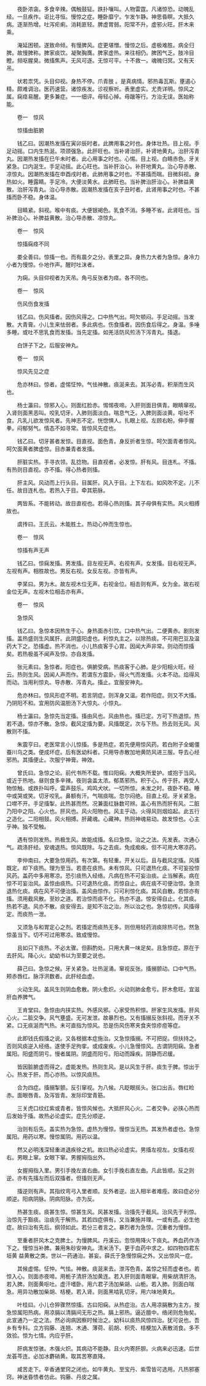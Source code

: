 <!-- { "loadSidebar": true } -->
　　夜卧浓衾。多食辛辣。偶触鼓钲。跌扑嚷叫。人物雷霆。凡诸惊恐。动魄乱经。一旦疾作。讵比寻恒。慢惊之症。睡卧靡宁。乍发乍静。神思昏瞑。大抵久病。逐渐热增。吐泻疟痢。消耗匪轻。脾虚胃弱。阳常不升。虚邪火旺。肝木来乘。

　　淹延困顿。遂致命倾。有慢脾风。症更堪憎。慢惊之后。虚极难胜。病全归脾。故慢脾称。脾家痰饮。凝聚胸膺。脾家虚热。来往相仍。脾困气乏。肢冷目瞪。频呕腥臭。微搐焦声。无风可逐。无惊可平。十不救一。魂魄归冥。又有天吊。

　　状若祟凭。头目仰视。身热不停。爪青肢 。是真病情。邪热毒瓦斯。壅遏心精。颇难调治。医药速营。诸惊疾发。诊视察听。表里虚实。尤贵详明。惊风之属。痫痉易醒。更多兼症。一一细评。毋轻心掉。毋躐等行。方治无误。医始称能。

　　卷一　惊风

　　惊搐由脏腑

　　钱乙曰。因潮热发搐在寅卯辰时者。此脾用事之时也。身体壮热。目上视。手足动摇。口内生热涎。项颈强急。此肝旺也。当补肾治肝。补肾地黄丸。治肝泻青丸。因潮热发搐在巳午未时者。此心用事之时也。心惕。目上视。白睛赤色。牙关紧急。口内涎生。手足动摇。此心旺也。当补肝治心。补肝地黄丸。治心导赤散、凉惊丸。因潮热发搐在申酉戌时者。此肺用事之时也。不甚搐而喘。目微斜视。身热如火。睡露睛。手足冷。大便淡黄水。此肺旺也。当补脾治肝治心。补脾益黄散。治肝泻青丸。治心导赤散。因潮热发搐在亥子丑时者。此肾用事之时也。不甚搐而卧不稳。身体温。

　　目睛紧。斜视。喉中有痰。大便银褐色。乳食不消。多睡不省。此肾旺也。当补脾治心。补脾益黄散。治心导赤散、凉惊丸。

　　卷一　惊风

　　惊搐痫痉不同

　　娄全善曰。惊搐一也。而有晨夕之分。表里之异。身热力大者为急惊。身冷力小者为慢惊。仆地作声。醒时吐沫者。

　　为痫。头目仰视者为天吊。角弓反张者为痉。各不同也。

　　卷一　惊风

　　伤风伤食发搐

　　钱乙曰。伤风搐者。因伤风得之。口中热气出。呵欠顿闷。手足动摇。当发散。大青膏。小儿生来怯弱者。多此病也。伤食搐者。因伤食后得之。身温。多唾多睡。或吐不思乳食而发搐。当先定搐。如羌活防风煎汤下泻青丸。搐退。

　　白饼子下之。后服安神丸。

　　卷一　惊风

　　惊风先见之症

　　危亦林曰。惊者。虚惕怔忡。气怯神散。痰涎来去。其泻必青。积渐而生风也。

　　杨士瀛曰。惊邪入心。则面红脸赤。惕惕夜啼。入肝则面目俱青。眼睛窜视。入肾则面黑恶叫。咬乳切牙。入肺则面淡白。喘息气乏。入脾则面淡黄。呕吐不食。凡乳儿欲发惊风者。先神志不定。恍惚惧人。扎眼上视。左顾右盼。伸手握拳。闷郁努气。情态不如寻常。皆惊风先症也。

　　钱乙曰。切牙甚者发惊。目直视。面色青。身反折者生惊。呵欠面青者惊风。呵欠面黄者脾虚惊。目赤兼青者发搐。

　　肝脏实热。手寻衣领。乱捻物。目直视者。必发惊。肝有风。目连札。不搐。有热则目直视。亦不搐。得心热者则搐。

　　肝主风。风动而上行头目。目属肝。风入于目。上下左右。如风吹不定。儿不任。故目连札也。若热入于目。牵其筋脉。

　　两皆系。不能转动。故目直视也。若得心热则搐。其子母俱有实热。风火相搏故也。

　　虞抟曰。王氏云。木能胜土。热动心忡而生惊也。

　　卷一　惊风

　　惊搐有声无声

　　钱乙曰。惊痫发搐。男发搐。目左视无声。右视有声。女发搐。目右视无声。左视有声。相胜故也。男反右视。女反左视。亦皆有声。

　　李杲曰。男为木。故左视木位无声。右视金位。相击则有声。女为金。故右视金位无声。左视木位相击亦有声。

　　卷一　惊风

　　急惊风

　　钱乙曰。急惊本因热生于心。身热面赤引饮。口中热气出。二便黄赤。剧则发搐。盖热盛则生风属肝。此阴盛阳虚也。利惊丸主之。以除热痰。不可用巴豆及温药大下之。恐搐虚。热不消也。小儿热痰客于心胃。因闻大声非常。则动而惊搐矣。若热极虽不闻声及惊。亦自发搐。

　　张元素曰。急惊者。阳症也。俱腑受病。热痰客于心肺。是少阳相火旺。经云。热则生风。因闻人声而作。若谓东方震卦。得火气而发搐。火本不动。焰得风而动。当用利惊丸、导赤散、泻青丸。搐止。宜服安神丸。

　　危亦林曰。惊风形症不明。若言阴症。则浑身又温。若作阳症。则又不大搐。乃阴阳不和。宜用防风温胆汤下大惊丸、小惊丸。

　　杨士瀛曰。急惊先当定搐。搐由风也。风由热也。搐已定。方可下热退惊。热若不退。惊亦不散。急惊。截风定搐为要。风搐既定。次与下热。热去则无风。风散则不搐。

　　朱震亨曰。老医常言小儿惊搐。多是热症。若先便用惊风药。若白附子全蝎僵蚕川乌之类。便成坏症。后有医幼科者。只用导赤散加地黄防风进三服。导去心经邪热。其搐便止。次服宁神膏。神效。

　　曾氏曰。急惊之论。前代书所不载。惟曰阳痫。大概失所爱护。或抱于当风。或近于热地。昼则食多辛辣。夜则衾盖太浓。郁蒸邪热。积于心。传于肝。再受人物惊触。或跌扑叫呼。雷声鼓乐。鸡鸣犬吠。一切所惊。未发之时。夜卧不稳。睡中或哭或笑。切牙咬乳。鼻额有汗。气喘痰喘。忽尔闷绝。目直上视。牙关紧急。口噤不开。手足搐掣。此热甚而然。况兼面红脉数可辨。盖心有热而肝有风。二脏乃阳中之阳。心火也。肝风也。风火阳物也。风主乎动。火得风则烟焰起。此五行之造化。二阳相鼓。风火相搏。肝藏魂。心藏神。热则神魂易动。故发惊也。心主乎神。独不受触。

　　遇有惊则发热。热极生风。故能成搐。名曰急惊。治之之法。先发表。次通心气。疏涤肝经。安魂退热。惊风既除。与之去痰。免成痴疾。但不可用大寒凉药。

　　李仲南曰。大要急惊用药。有次第。有轻重。开关以后。且与截风定搐。风搐既定。却下痰热。理为至当。若患在痰热。未有惊风。只可退热化痰。不可妄投惊风药。盖药中多用寒凉。恐引痰热入经络。凡病在热不可妄治痰。止当解表。病在惊不可妄治风。盖惊由痰热。只可退热化痰。而惊自止。病在痰不可便治惊。急须退热化痰。病在风不可便治搐。盖风由惊作。只可利惊化痰。其风自散。若惊亦有搐。须用截风散。至妙之道。若治惊而痰不化。热亦不退。惊安得自止。化其痰。热若不退。风亦不散。痰安得去。是知不治之治。所以治之也。急惊初传。风搐得定。而痰热一泄。

　　又须急与和胃定心之剂。若搐定而痰热无多。则但用轻药消痰除热可也。然急惊虽当下。切不可过用寒凉。致成慢惊。

　　且如只下痰热。不必太骤。但斟酌处。只用大黄一味足矣。且急惊症。原在于去肝风。降心火。幼幼书以为至要之说也。

　　薛己曰。急惊之候。牙关紧急。壮热涎涌。窜视反张。搐搦颤动。口中气热。颊赤唇红。脉浮洪数者。此肝经血虚。

　　火动生风。盖风生则阴血愈散。阴火愈炽。火动则肺金愈亏。肝木愈旺。宜滋肝血养脾气。

　　王肯堂曰。急惊由内挟实热。外感风邪。心家受热积惊。肝家生风发搐。肝风心火。二脏交争。风气壅盛。无可发泄。故暴烈也。又有搐搦反张斜视。而牙关不紧。口无痰涎而气热。未可直指为惊风。恐是伤风伤寒夹食夹惊疹痘等症。

　　此即钱氏假搐之说。又各根据本症施治。又急惊搐搦。不可把捉。但扶持之。否则风痰逆入经络。遂使手足拘挛。或成废疾。小儿急慢惊风。古谓阴阳痫。急者属阳。阳盛而阴亏。慢者属阴。阴盛而阳亏。阳动而躁疾。阴静而迟缓。

　　皆因脏腑虚而得之。虚能发热。热则生风。是以风生于肝。痰生于脾。惊出于心。热发于肝。而心亦热。以惊风痰热。

　　合为四症。搐搦掣颤。反引窜视。为八候。凡眨眼摇头。张口出舌。唇红睑赤。面眼唇青。及泻皆青。发际印堂青筋。

　　三关虎口纹红紫或青者。皆惊风候也。大抵肝风心火。二者交争。必挟心热而后发始于搐。故热必论虚实。症先分顺逆。

　　治则有后先。盖实热为急惊。虚热为慢惊。慢惊当无热。其发热者虚也。急惊属阳。用药以寒。慢惊属阴。用药以温。

　　然又必明浅深轻重进退疾徐之机。故曰热必论虚实。男搐左视左。女搐右视右。男眼上窜。女眼下窜。男握拇指出外。

　　女握拇指入里。男引手挽左直右曲。女引手挽右直左曲。凡此皆顺。反之则逆。亦有先搐左而后双搐者。但搐则无声。

　　搐逆则有声。其指纹弯弓入里者顺。反外者逆。出入相半者难痊。故曰症必分顺逆。阳病阴脉。阴病阳脉。亦为反。

　　热甚生痰。痰甚生惊。惊甚生风。风甚发搐。治搐先于截风。治风先于利惊。治惊先于豁痰。治痰先于解热。其若四症俱有。又当兼施并理。一或有遗。必生他症。故曰治有先后。纲领如此。若分三者言之。暴烈者为急惊。沉重者为慢惊。

　　至重者肝风木之克脾土。为慢脾风。丹溪云。忽惊用降火下痰丸。养血药作汤下之。慢惊当补脾。兼用朱砂安神丸。清米汤下。更于血药中求之。如四物四君东垣黄 益黄散之类。世以一药通治。甚妄。薛氏于急慢惊痫之外。又出惊风一症。

　　其候虚惕。怔忡。气怯。神散。痰涎来去。泄泻色青。盖惊之轻而虚者也。若惊入心。则面赤夜啼。用栀子清肝汤加黄连。若入肝则面青眼窜。用柴胡清肝汤。若入脾。则面黄呕吐。虚汗嗜卧。用六君子汤加柴胡、山栀。若入肺。则面白喘急。用异功散加柴胡、桔梗。若入肾。则面黑啮乳切牙。用六味地黄丸。

　　叶桂曰。小儿仓猝骤然惊搐。古曰阳痫。从热症治。古人用凉膈散为主方。按急惊属阳热病。用凉膈以清膈间无形之热。膈上邪热。逼近膻中。络闭则危殆矣。此宣通乃一定之法。然必询病因察时候治之。幼科以痰热风惊四治。犹可说也。吾乡有专科。立方钩藤、连翘、木通、薄荷、前胡、枳壳、桔梗加入表散消食。多不效验。惊为七情。内应乎肝。

　　肝病发惊骇。木强火炽。其病动不能静。且火内寄肝胆。火病来必迅速。后世龙荟芩连。必加冰麝硝黄。取其苦寒直降。

　　咸苦走下。辛香通里窍之闭也。如牛黄丸、至宝丹、紫雪皆可选用。凡热邪塞窍。神迷昏愦者仿此。钩藤、丹皮之属。


